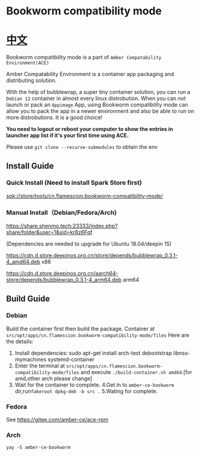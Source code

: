 


# Bookworm compatibility mode

# [中文](README.zh.md)

Bookworm compatibility mode is a part of `Amber Compatability Environment(ACE)`

Amber Compatability Environment is a container app packaging and distributing solution.

With the help of bubblewrap, a super tiny container solution, you can run a `Debian 12` container in almost every linux distrobution. When you can not launch or pack an `Appimage` App, using Bookworm compatibility mode can allow you to pack the app in a newer environment and also be able to run on more distrobutions. It is a good choice! 

 **You need to logout or reboot your computer to show the entries in launcher app list if it's your first time using ACE.** 

Please use `git clone --recurse-submodules` to obtain the env


## Install Guide


### Quick Install (Need to install Spark Store first)

[spk://store/tools/cn.flamescion.bookworm-compatibility-mode/](https://spark-store-project.gitee.io/spk-resolv/?spk=spk://store/tools/cn.flamescion.bookworm-compatibility-mode/)

### Manual Install（Debian/Fedora/Arch)

https://share.shenmo.tech:23333/index.php?share/folder&user=1&sid=kr8z6Fqf

(Dependencies are needed to upgrade for Ubuntu 18.04/deepin 15)

https://cdn.d.store.deepinos.org.cn/store/depends/bubblewrap_0.3.1-4_amd64.deb   x86

https://cdn.d.store.deepinos.org.cn/aarch64-store/depends/bubblewrap_0.3.1-4_arm64.deb arm64


## Build Guide

### Debian

Build the container first then build the package. Container at `src/opt/apps/cn.flamescion.bookworm-compatibility-mode/files`
Here are the details:
1. Install dependencies: sudo apt-get install arch-test debootstrap libnss-mymachines systemd-container
2. Enter the terminal at `src/opt/apps/cn.flamescion.bookworm-compatibility-mode/files` and execute `./build-container.sh amd64`.[for amd,other arch please change]
3. Wait for the container to complete.
4.Get in to `amber-ce-bookworm` dir,run`fakeroot dpkg-deb -b src .`
5.Wating for complete.


### Fedora

See https://gitee.com/amber-ce/ace-rpm

### Arch

`yay -S amber-ce-bookworm`
